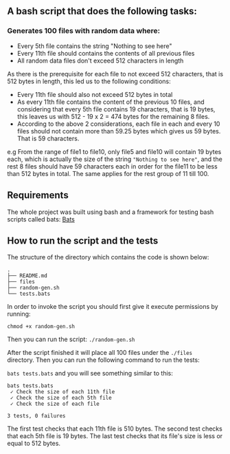 ## A bash script that does the following tasks:
### Generates 100 files with random data where:
* Every 5th file contains the string "Nothing to see here"
* Every 11th file should contains the contents of all previous files
* All random data files don't exceed 512 characters in length


As there is the prerequisite for each file to not exceed 512 characters, that is 512 bytes in length, this led us to the following conditions: 

* Every 11th file should also not exceed 512 bytes in total
* As every 11th file contains the content of the previous 10 files, and considering that every 5th file contains 19 characters, that is 19 bytes, this leaves us with 512 - 19 x 2 = 474 bytes for the remaining 8 files.
* According to the above 2 considerations, each file in each and every 10 files should not contain more than 59.25 bytes which gives us 59 bytes. That is 59 characters.

e.g From the range of file1 to file10, only file5 and file10 will contain 19 bytes each, which is actually the size of the string ```"Nothing to see here"```, and the rest 8 files should have 59 characters each in order for the file11 to be less than 512 bytes in total. The same applies for the rest group of 11 till 100.

## Requirements
The whole project was built using bash and a framework for testing bash scripts called bats:
[Bats](https://github.com/sstephenson/bats)

## How to run the script and the tests
The structure of the directory which contains the code is shown below:

```
.
├── README.md
├── files
├── random-gen.sh
└── tests.bats
```

In order to invoke the script you should first give it execute permissions by running:

``` chmod +x random-gen.sh ```

Then you can run the script: 
```./random-gen.sh ```

After the script finished it will place all 100 files under the ```./files ``` directory. Then you can run the following command to run the tests:

``` bats tests.bats ``` and you will see something similar to this: 

```
bats tests.bats 
 ✓ Check the size of each 11th file
 ✓ Check the size of each 5th file
 ✓ Check the size of each file

3 tests, 0 failures
```
The first test checks that each 11th file is 510 bytes. The second test checks that each 5th file is 19 bytes. The last test checks that its file's size is less or equal to 512 bytes.